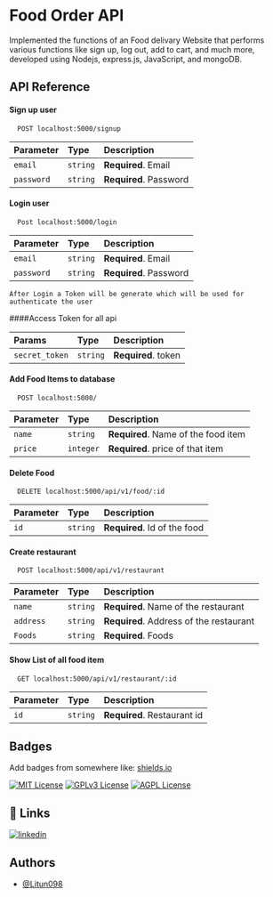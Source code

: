 
# Food Order API

Implemented the functions of an Food delivary Website that performs various functions like sign up, log out, add to
cart, and much more, developed using Nodejs, express.js, JavaScript, and mongoDB.




## API Reference





#### Sign up user

```http
  POST localhost:5000/signup
```

| Parameter | Type     | Description                |
| :-------- | :------- | :------------------------- |
| `email` | `string` | **Required**. Email|
| `password` | `string` | **Required**. Password|


#### Login user

```http
  Post localhost:5000/login
```

| Parameter | Type     | Description                |
| :-------- | :------- | :------------------------- |
| `email` | `string` | **Required**. Email|
| `password` | `string` | **Required**. Password|

```Token
After Login a Token will be generate which will be used for authenticate the user
```
####Access Token for all api

| Params | Type     | Description                |
| :-------- | :------- | :------------------------- |
| `secret_token` | `string` | **Required**. token|






#### Add Food Items to database

```http
  POST localhost:5000/
```

| Parameter | Type     | Description                |
| :-------- | :------- | :------------------------- |
| `name`    | `string` | **Required**. Name of the food item |
| `price` | `integer` | **Required**.  price of that item|


#### Delete Food

```http
  DELETE localhost:5000/api/v1/food/:id
```

| Parameter | Type     | Description                |
| :-------- | :------- | :------------------------- |
| `id`    | `string` | **Required**. Id of the food |






#### Create restaurant

```http
  POST localhost:5000/api/v1/restaurant
```

| Parameter | Type     | Description                |
| :-------- | :------- | :------------------------- |
| `name`    | `string` | **Required**. Name of the restaurant |
| `address` | `string` | **Required**. Address of the restaurant |
| `Foods` | `string` | **Required**. Foods  |


#### Show List of all food item

```http
  GET localhost:5000/api/v1/restaurant/:id
```

| Parameter | Type     | Description                |
| :-------- | :------- | :------------------------- |
| `id`    | `string` | **Required**. Restaurant id |

## Badges

Add badges from somewhere like: [shields.io](https://shields.io/)

[![MIT License](https://img.shields.io/badge/License-MIT-green.svg)](https://choosealicense.com/licenses/mit/)
[![GPLv3 License](https://img.shields.io/badge/License-GPL%20v3-yellow.svg)](https://opensource.org/licenses/)
[![AGPL License](https://img.shields.io/badge/license-AGPL-blue.svg)](http://www.gnu.org/licenses/agpl-3.0)


## 🔗 Links
[![linkedin](https://img.shields.io/badge/linkedin-0A66C2?style=for-the-badge&logo=linkedin&logoColor=white)](https://www.linkedin.com/in/dibyakanta-nayak-77bab11b9)


## Authors

- [@Litun098](https://github.com/Litun098)

